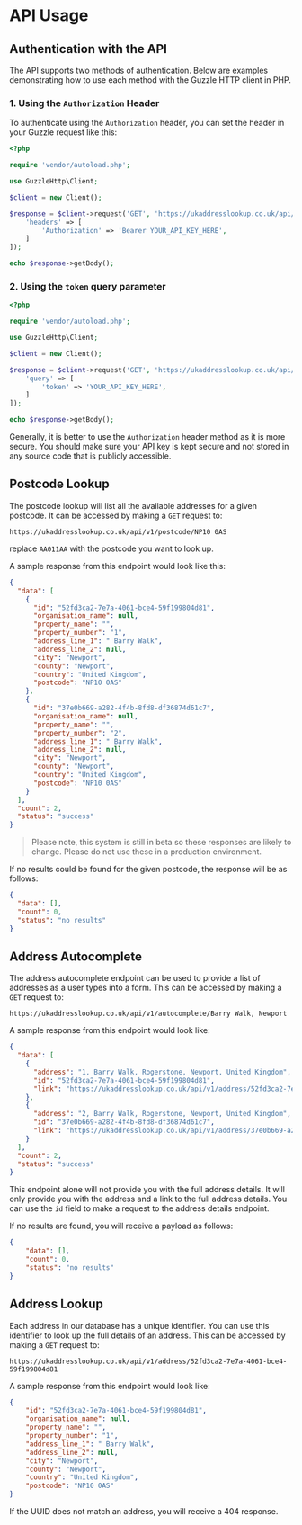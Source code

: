 # API Usage

## Authentication with the API

The API supports two methods of authentication. Below are examples demonstrating how to use each method with the Guzzle
HTTP client in PHP.

### 1. Using the `Authorization` Header

To authenticate using the `Authorization` header, you can set the header in your Guzzle request like this:

```php
<?php

require 'vendor/autoload.php';

use GuzzleHttp\Client;

$client = new Client();

$response = $client->request('GET', 'https://ukaddresslookup.co.uk/api/v1/postcode/AA011AA', [
    'headers' => [
        'Authorization' => 'Bearer YOUR_API_KEY_HERE',
    ]
]);

echo $response->getBody();
```

### 2. Using the `token` query parameter

```php
<?php

require 'vendor/autoload.php';

use GuzzleHttp\Client;

$client = new Client();

$response = $client->request('GET', 'https://ukaddresslookup.co.uk/api/v1/postcode/AA011AA', [
    'query' => [
        'token' => 'YOUR_API_KEY_HERE',
    ]
]);

echo $response->getBody();
```

Generally, it is better to use the `Authorization` header method as it is more secure. You should make sure your API key
is kept secure and not stored in any source code that is publicly accessible.

## Postcode Lookup

The postcode lookup will list all the available addresses for a given postcode. It can be accessed by making a `GET`
request to:

```http
https://ukaddresslookup.co.uk/api/v1/postcode/NP10 0AS
```

replace `AA011AA` with the postcode you want to look up.

A sample response from this endpoint would look like this:

```json
{
  "data": [
    {
      "id": "52fd3ca2-7e7a-4061-bce4-59f199804d81",
      "organisation_name": null,
      "property_name": "",
      "property_number": "1",
      "address_line_1": " Barry Walk",
      "address_line_2": null,
      "city": "Newport",
      "county": "Newport",
      "country": "United Kingdom",
      "postcode": "NP10 0AS"
    },
    {
      "id": "37e0b669-a282-4f4b-8fd8-df36874d61c7",
      "organisation_name": null,
      "property_name": "",
      "property_number": "2",
      "address_line_1": " Barry Walk",
      "address_line_2": null,
      "city": "Newport",
      "county": "Newport",
      "country": "United Kingdom",
      "postcode": "NP10 0AS"
    }
  ],
  "count": 2,
  "status": "success"
}
```

> Please note, this system is still in beta so these responses are likely to change. Please do not use these
> in a production environment.

If no results could be found for the given postcode, the response will be as follows:

```json
{
  "data": [],
  "count": 0,
  "status": "no results"
}
```

## Address Autocomplete

The address autocomplete endpoint can be used to provide a list of addresses as a user types into a form. This can be
accessed by making a `GET` request to:

```http
https://ukaddresslookup.co.uk/api/v1/autocomplete/Barry Walk, Newport
```

A sample response from this endpoint would look like:

```json
{
  "data": [
    {
      "address": "1, Barry Walk, Rogerstone, Newport, United Kingdom",
      "id": "52fd3ca2-7e7a-4061-bce4-59f199804d81",
      "link": "https://ukaddresslookup.co.uk/api/v1/address/52fd3ca2-7e7a-4061-bce4-59f199804d81"
    },
    {
      "address": "2, Barry Walk, Rogerstone, Newport, United Kingdom",
      "id": "37e0b669-a282-4f4b-8fd8-df36874d61c7",
      "link": "https://ukaddresslookup.co.uk/api/v1/address/37e0b669-a282-4f4b-8fd8-df36874d61c7"
    }
  ],
  "count": 2,
  "status": "success"
}
```

This endpoint alone will not provide you with the full address details. It will only provide you with the address
and a link to the full address details. You can use the `id` field to make a request to the address details endpoint.

If no results are found, you will receive a payload as follows:

```json
{
    "data": [],
    "count": 0,
    "status": "no results"
}
```

## Address Lookup

Each address in our database has a unique identifier. You can use this identifier to look up the full details of an
address. This can be accessed by making a `GET` request to:

```http
https://ukaddresslookup.co.uk/api/v1/address/52fd3ca2-7e7a-4061-bce4-59f199804d81
```

A sample response from this endpoint would look like:

```json
{
    "id": "52fd3ca2-7e7a-4061-bce4-59f199804d81",
    "organisation_name": null,
    "property_name": "",
    "property_number": "1",
    "address_line_1": " Barry Walk",
    "address_line_2": null,
    "city": "Newport",
    "county": "Newport",
    "country": "United Kingdom",
    "postcode": "NP10 0AS"
}
```

If the UUID does not match an address, you will receive a 404 response.
